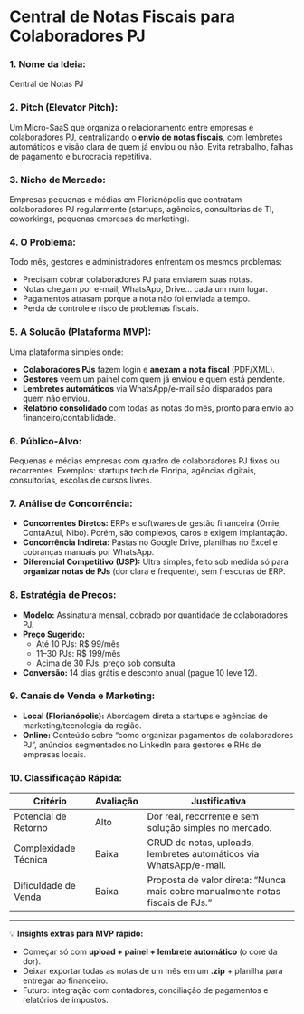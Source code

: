 # **Central de Notas Fiscais para Colaboradores PJ**

### **1. Nome da Ideia:**

Central de Notas PJ

### **2. Pitch (Elevator Pitch):**

Um Micro-SaaS que organiza o relacionamento entre empresas e colaboradores PJ, centralizando o **envio de notas fiscais**, com lembretes automáticos e visão clara de quem já enviou ou não. Evita retrabalho, falhas de pagamento e burocracia repetitiva.

### **3. Nicho de Mercado:**

Empresas pequenas e médias em Florianópolis que contratam colaboradores PJ regularmente (startups, agências, consultorias de TI, coworkings, pequenas empresas de marketing).

### **4. O Problema:**

Todo mês, gestores e administradores enfrentam os mesmos problemas:

- Precisam cobrar colaboradores PJ para enviarem suas notas.
- Notas chegam por e-mail, WhatsApp, Drive… cada um num lugar.
- Pagamentos atrasam porque a nota não foi enviada a tempo.
- Perda de controle e risco de problemas fiscais.

### **5. A Solução (Plataforma MVP):**

Uma plataforma simples onde:

- **Colaboradores PJs** fazem login e **anexam a nota fiscal** (PDF/XML).
- **Gestores** veem um painel com quem já enviou e quem está pendente.
- **Lembretes automáticos** via WhatsApp/e-mail são disparados para quem não enviou.
- **Relatório consolidado** com todas as notas do mês, pronto para envio ao financeiro/contabilidade.

### **6. Público-Alvo:**

Pequenas e médias empresas com quadro de colaboradores PJ fixos ou recorrentes. Exemplos: startups tech de Floripa, agências digitais, consultorias, escolas de cursos livres.

### **7. Análise de Concorrência:**

- **Concorrentes Diretos:** ERPs e softwares de gestão financeira (Omie, ContaAzul, Nibo). Porém, são complexos, caros e exigem implantação.
- **Concorrência Indireta:** Pastas no Google Drive, planilhas no Excel e cobranças manuais por WhatsApp.
- **Diferencial Competitivo (USP):** Ultra simples, feito sob medida só para **organizar notas de PJs** (dor clara e frequente), sem frescuras de ERP.

### **8. Estratégia de Preços:**

- **Modelo:** Assinatura mensal, cobrado por quantidade de colaboradores PJ.
- **Preço Sugerido:**
    - Até 10 PJs: R$ 99/mês
    - 11–30 PJs: R$ 199/mês
    - Acima de 30 PJs: preço sob consulta
- **Conversão:** 14 dias grátis e desconto anual (pague 10 leve 12).

### **9. Canais de Venda e Marketing:**

- **Local (Florianópolis):** Abordagem direta a startups e agências de marketing/tecnologia da região.
- **Online:** Conteúdo sobre “como organizar pagamentos de colaboradores PJ”, anúncios segmentados no LinkedIn para gestores e RHs de empresas locais.

### **10. Classificação Rápida:**

| **Critério** | **Avaliação** | **Justificativa** |
| --- | --- | --- |
| Potencial de Retorno | Alto | Dor real, recorrente e sem solução simples no mercado. |
| Complexidade Técnica | Baixa | CRUD de notas, uploads, lembretes automáticos via WhatsApp/e-mail. |
| Dificuldade de Venda | Baixa | Proposta de valor direta: “Nunca mais cobre manualmente notas fiscais de PJs.” |

---

💡 **Insights extras para MVP rápido:**

- Começar só com **upload + painel + lembrete automático** (o core da dor).
- Deixar exportar todas as notas de um mês em um **.zip** + planilha para entregar ao financeiro.
- Futuro: integração com contadores, conciliação de pagamentos e relatórios de impostos.